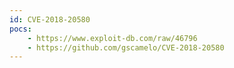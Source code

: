 ```yaml
---
id: CVE-2018-20580
pocs:
    - https://www.exploit-db.com/raw/46796
    - https://github.com/gscamelo/CVE-2018-20580
---
```

